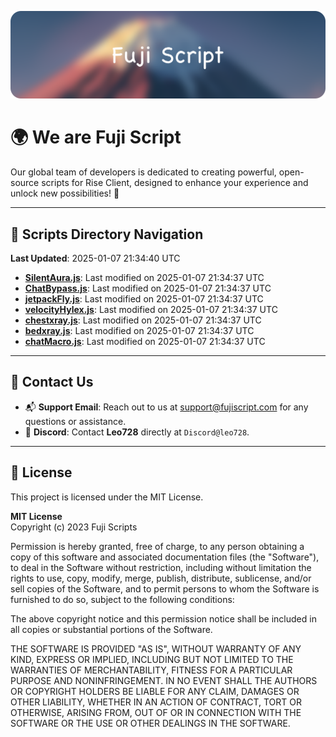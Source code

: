 ![Banner](.github/b.webp)

# 🌍 **We are Fuji Script**

Our global team of developers is dedicated to creating powerful, open-source scripts for Rise Client, designed to enhance your experience and unlock new possibilities! 🌟

---
<!-- SCRIPTS_NAVIGATION_START -->
## 📂 **Scripts Directory Navigation**

**Last Updated**: 2025-01-07 21:34:40 UTC

- **[SilentAura.js](scripts/SilentAura.js)**: Last modified on 2025-01-07 21:34:37 UTC
- **[ChatBypass.js](scripts/ChatBypass.js)**: Last modified on 2025-01-07 21:34:37 UTC
- **[jetpackFly.js](scripts/jetpackFly.js)**: Last modified on 2025-01-07 21:34:37 UTC
- **[velocityHylex.js](scripts/velocityHylex.js)**: Last modified on 2025-01-07 21:34:37 UTC
- **[chestxray.js](scripts/chestxray.js)**: Last modified on 2025-01-07 21:34:37 UTC
- **[bedxray.js](scripts/bedxray.js)**: Last modified on 2025-01-07 21:34:37 UTC
- **[chatMacro.js](scripts/chatMacro.js)**: Last modified on 2025-01-07 21:34:37 UTC

<!-- SCRIPTS_NAVIGATION_END -->

---

## 💬 **Contact Us**  
- 📬 **Support Email**: Reach out to us at [support@fujiscript.com](mailto:support@fujiscript.com) for any questions or assistance.  
- 💬 **Discord**: Contact **Leo728** directly at `Discord@leo728`.

---

## 📜 **License**

This project is licensed under the MIT License.  

**MIT License**  
Copyright (c) 2023 Fuji Scripts  

Permission is hereby granted, free of charge, to any person obtaining a copy of this software and associated documentation files (the "Software"), to deal in the Software without restriction, including without limitation the rights to use, copy, modify, merge, publish, distribute, sublicense, and/or sell copies of the Software, and to permit persons to whom the Software is furnished to do so, subject to the following conditions:  

The above copyright notice and this permission notice shall be included in all copies or substantial portions of the Software.  

THE SOFTWARE IS PROVIDED "AS IS", WITHOUT WARRANTY OF ANY KIND, EXPRESS OR IMPLIED, INCLUDING BUT NOT LIMITED TO THE WARRANTIES OF MERCHANTABILITY, FITNESS FOR A PARTICULAR PURPOSE AND NONINFRINGEMENT. IN NO EVENT SHALL THE AUTHORS OR COPYRIGHT HOLDERS BE LIABLE FOR ANY CLAIM, DAMAGES OR OTHER LIABILITY, WHETHER IN AN ACTION OF CONTRACT, TORT OR OTHERWISE, ARISING FROM, OUT OF OR IN CONNECTION WITH THE SOFTWARE OR THE USE OR OTHER DEALINGS IN THE SOFTWARE.  
